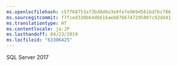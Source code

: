 ```yaml
---
ms.openlocfilehash: c57f68753a73bd8d6e3e9fe7e969d561bd7bc786
ms.sourcegitcommit: f7fced330b64d6616aeb8766747295807c92dd41
ms.translationtype: HT
ms.contentlocale: ja-JP
ms.lasthandoff: 04/23/2019
ms.locfileid: "63306425"
---
```

 SQL Server 2017 